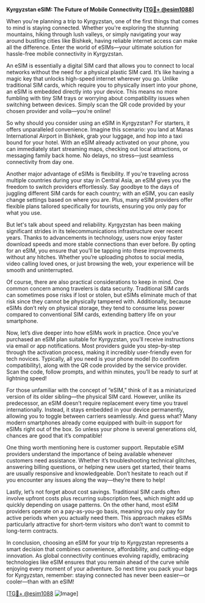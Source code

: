**Kyrgyzstan eSIM: The Future of Mobile Connectivity [[TG💪+ @esim1088](https://t.me/s/esim1088)]**

When you're planning a trip to Kyrgyzstan, one of the first things that comes to mind is staying connected. Whether you're exploring the stunning mountains, hiking through lush valleys, or simply navigating your way around bustling cities like Bishkek, having reliable internet access can make all the difference. Enter the world of eSIMs—your ultimate solution for hassle-free mobile connectivity in Kyrgyzstan.

An eSIM is essentially a digital SIM card that allows you to connect to local networks without the need for a physical plastic SIM card. It’s like having a magic key that unlocks high-speed internet wherever you go. Unlike traditional SIM cards, which require you to physically insert into your phone, an eSIM is embedded directly into your device. This means no more fumbling with tiny SIM trays or worrying about compatibility issues when switching between devices. Simply scan the QR code provided by your chosen provider and voila—you’re online!

So why should you consider using an eSIM in Kyrgyzstan? For starters, it offers unparalleled convenience. Imagine this scenario: you land at Manas International Airport in Bishkek, grab your luggage, and hop into a taxi bound for your hotel. With an eSIM already activated on your phone, you can immediately start streaming maps, checking out local attractions, or messaging family back home. No delays, no stress—just seamless connectivity from day one.

Another major advantage of eSIMs is flexibility. If you're traveling across multiple countries during your stay in Central Asia, an eSIM gives you the freedom to switch providers effortlessly. Say goodbye to the days of juggling different SIM cards for each country; with an eSIM, you can easily change settings based on where you are. Plus, many eSIM providers offer flexible plans tailored specifically for tourists, ensuring you only pay for what you use.

But let's talk about speed and reliability. Kyrgyzstan has been making significant strides in its telecommunications infrastructure over recent years. Thanks to advancements in technology, users now enjoy faster download speeds and more stable connections than ever before. By opting for an eSIM, you ensure that you’ll be tapping into these improvements without any hitches. Whether you’re uploading photos to social media, video calling loved ones, or just browsing the web, your experience will be smooth and uninterrupted.

Of course, there are also practical considerations to keep in mind. One common concern among travelers is data security. Traditional SIM cards can sometimes pose risks if lost or stolen, but eSIMs eliminate much of that risk since they cannot be physically tampered with. Additionally, because eSIMs don’t rely on physical storage, they tend to consume less power compared to conventional SIM cards, extending battery life on your smartphone.

Now, let’s dive deeper into how eSIMs work in practice. Once you’ve purchased an eSIM plan suitable for Kyrgyzstan, you’ll receive instructions via email or app notifications. Most providers guide you step-by-step through the activation process, making it incredibly user-friendly even for tech novices. Typically, all you need is your phone model (to confirm compatibility), along with the QR code provided by the service provider. Scan the code, follow prompts, and within minutes, you’ll be ready to surf at lightning speed!

For those unfamiliar with the concept of “eSIM,” think of it as a miniaturized version of its older sibling—the physical SIM card. However, unlike its predecessor, an eSIM doesn’t require replacement every time you travel internationally. Instead, it stays embedded in your device permanently, allowing you to toggle between carriers seamlessly. And guess what? Many modern smartphones already come equipped with built-in support for eSIMs right out of the box. So unless your phone is several generations old, chances are good that it’s compatible!

One thing worth mentioning here is customer support. Reputable eSIM providers understand the importance of being available whenever customers need assistance. Whether it’s troubleshooting technical glitches, answering billing questions, or helping new users get started, their teams are usually responsive and knowledgeable. Don’t hesitate to reach out if you encounter any issues along the way—they’re there to help!

Lastly, let’s not forget about cost savings. Traditional SIM cards often involve upfront costs plus recurring subscription fees, which might add up quickly depending on usage patterns. On the other hand, most eSIM providers operate on a pay-as-you-go basis, meaning you only pay for active periods when you actually need them. This approach makes eSIMs particularly attractive for short-term visitors who don’t want to commit to long-term contracts.

In conclusion, choosing an eSIM for your trip to Kyrgyzstan represents a smart decision that combines convenience, affordability, and cutting-edge innovation. As global connectivity continues evolving rapidly, embracing technologies like eSIM ensures that you remain ahead of the curve while enjoying every moment of your adventure. So next time you pack your bags for Kyrgyzstan, remember: staying connected has never been easier—or cooler—than with an eSIM! 

[[TG💪+ @esim1088](https://t.me/s/esim1088) ![Image](https://i.postimg.cc/Y0z9fWf4/image.png)]